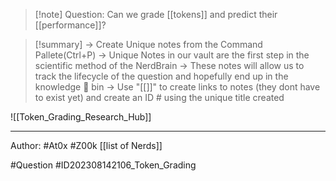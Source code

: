 
>[!note] Question: 
> Can we grade [[tokens]] and predict their [[performance]]?


>[!summary] 
>-> Create Unique notes from the Command Pallete(Ctrl+P)
>-> Unique Notes in our vault are the first step in the scientific method of the NerdBrain
-> These notes will allow us to track the lifecycle of the question and hopefully end up in the knowledge 🧠 bin
-> Use "[[]]" to create links to notes (they dont have to exist yet) and create an ID # using the unique title created 

![[Token_Grading_Research_Hub]]

---


Author: #At0x #Z00k [[list of Nerds]]

#Question #ID202308142106_Token_Grading